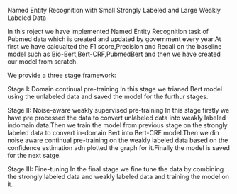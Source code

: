 Named Entity Recognition with Small Strongly Labeled and Large Weakly
Labeled Data

In this roject we have implemented Named Entity Recognition task of Pubmed data which is created and updated by government every year.At first we have calcualted the F1 score,Precision and Recall on the baseline model such as Bio-Bert,Bert-CRF,PubmedBert and then we have created our model from scratch.

We provide a three stage framework:

Stage I: Domain continual pre-training
In this stage we trianed Bert model using the unlabeled data and saved the model for the furthur stages.

Stage II: Noise-aware weakly supervised pre-training
In this stage firstly we have pre processed the data to convert unlabeled data into weakly labeled indomain data.Then we train the model from previous stage on the strongly labeled data to convert in-domain Bert into Bert-CRF model.Then we din noise aware continual pre-training on the weakly labeled data based on the confidence estimation adn plotted the graph for it.Finally the model is saved for the next satge.

Stage III: Fine-tuning
In the final stage we fine tune the data by combining the strongly labeled data and weakly labeled data and training the model on it.
